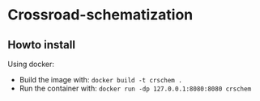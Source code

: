 # Crossroad-schematization

## Howto install


Using docker:

* Build the image with: ```docker build -t crschem .```
* Run the container with: ```docker run -dp 127.0.0.1:8080:8080 crschem```